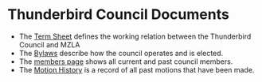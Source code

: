 # Thunderbird Council Documents

* The [Term Sheet](./TERM_SHEET.md) defines the working relation between the Thunderbird Council and
  MZLA
* The [Bylaws](./BY_LAWS.md) describe how the council operates and is elected.
* The [members page](./MEMBERS.md) shows all current and past council members.
* The [Motion History](./MOTIONS.md) is a record of all past motions that have been made.
